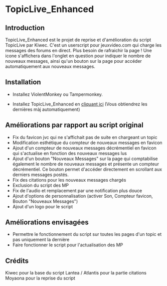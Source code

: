 # TopicLive_Enhanced

## Introduction

TopicLive_Enhanced est le projet de reprise et d'amélioration du script TopicLive par Kiwec.
C'est un userscript pour jeuxvideo.com qui charge les messages des forums en direct. Plus besoin de rafraichir la page !
Une icone s'affichera dans l'onglet en question pour indiquer le nombre de nouveaux messages, ainsi qu'un bouton sur la page pour accéder automatiquement aux nouveaux messages.

## Installation

- Installez ViolentMonkey ou Tampermonkey.

- Installez TopicLive_Enhanced en [cliquant ici](https://github.com/moyaona/TopicLive_Enhanced/raw/main/TopicLive_Enhanced.user.js) (Vous obtiendrez les dernières màj automatiquement)

## Améliorations par rapport au script original

- Fix du favicon jvc qui ne s'affichait pas de suite en chargeant un topic
- Modification esthétique du compteur de nouveaux messages en favicon
- Ajout d'un compteur de nouveaux messages décrémentiel en favicon qui s'actualise en fonction des nouveaux messages lus
- Ajout d'un bouton "Nouveaux Messages" sur la page qui comptabilise également le nombre de nouveaux messages et présente un compteur décrémentiel.
Ce bouton permet d'accéder directement en scrollant aux derniers messages postés.
- Fix des citations pour les nouveaux messages chargés
- Exclusion du script des MP
- Fix de l'audio et remplacement par une notification plus douce
- Ajout d'options de personnalisation (activer Son, Compteur favicon, Bouton "Nouveaux Messages")
- Ajout d'un logo pour le script

## Améliorations envisagées

- Permettre le fonctionnement du script sur toutes les pages d'un topic et pas uniquement la dernière
- Faire fonctionner le script pour l'actualisation des MP

## Crédits
Kiwec pour la base du script
Lantea / Atlantis pour la partie citations
Moyaona pour la reprise du script

